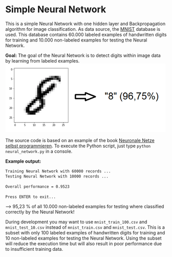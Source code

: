 # Simple Neural Network
This is a simple Neural Network with one hidden layer and Backpropagation algorithm for image classification. As data source, the [MNIST](http://yann.lecun.com/exdb/mnist) database is used. This database contains 60.000 labeled examples of handwritten digits for training and 10.000 non-labeled examples for testing the Neural Network.

**Goal:**
The goal of the Neural Network is to detect digits within image data by learning from labeled examples.
![Goal](https://github.com/marceldorner/simple-neural-network/blob/master/goal.png)

The source code is based on an example of the book [
Neuronale Netze selbst programmieren](https://www.oreilly.de/landing/12892.php). To execute the Python script, just type `python neural_network.py` in a console.

**Example output:**
```
Training Neural Network with 60000 records ...
Testing Neural Network with 10000 records ...

Overall performance = 0.9523

Press ENTER to exit...
```
--> 95,23 % of all 10.000 non-labeled examples for testing where classified correctly by the Neural Network!


During development you may want to use `mnist_train_100.csv` and `mnist_test_10.csv` instead of `mnist_train.csv` and `mnist_test.csv`. This is a subset with only 100 labeled examples of handwritten digits for training and 10 non-labeled examples for testing the Neural Network. Using the subset will reduce the execution time but will also result in poor performance due to insufficient training data.
